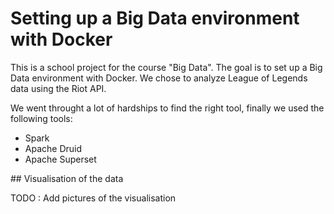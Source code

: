 # Setting up a Big Data environment with Docker 

This is a school project for the course "Big Data". The goal is to set up a Big Data environment with Docker.  We chose to analyze League of Legends data using the Riot API.

We went throught a lot of hardships to find the right tool, finally we used the following tools:
- Spark 
- Apache Druid 
- Apache Superset

## Visualisation of the data

TODO : Add pictures of the visualisation
